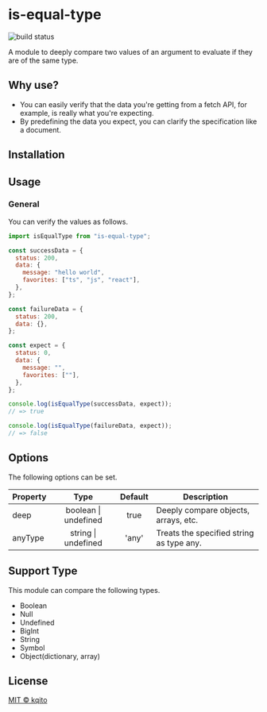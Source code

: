 # is-equal-type

![build status](https://github.com/kqito/is-equal-type/workflows/Node.js%20CI/badge.svg)

A module to deeply compare two values of an argument to evaluate if they are of the same type.

## Why use?
- You can easily verify that the data you're getting from a fetch API, for example, is really what you're expecting.
- By predefining the data you expect, you can clarify the specification like a document.

## Installation

## Usage
### General
You can verify the values as follows.

```javascript
import isEqualType from "is-equal-type";

const successData = {
  status: 200,
  data: {
    message: "hello world",
    favorites: ["ts", "js", "react"],
  },
};

const failureData = {
  status: 200,
  data: {},
};

const expect = {
  status: 0,
  data: {
    message: "",
    favorites: [""],
  },
};

console.log(isEqualType(successData, expect));
// => true

console.log(isEqualType(failureData, expect));
// => false
```

## Options
The following options can be set.

| Property | Type | Default | Description |
|-|:-:|:-:|-|
|deep|boolean \| undefined|true|Deeply compare objects, arrays, etc.
|anyType|string \| undefined|'any'|Treats the specified string as type any.

## Support Type
This module can compare the following types.

- Boolean
- Null
- Undefined
- BigInt
- String
- Symbol
- Object(dictionary, array)

## License
[MIT © kqito](./LICENSE)
